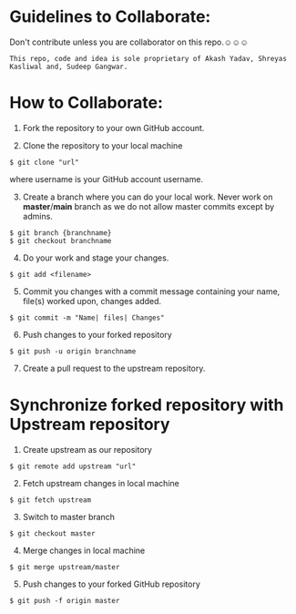 # Guidelines to Collaborate:

Don't contribute unless you are collaborator on this repo.☺☺☺
```
This repo, code and idea is sole proprietary of Akash Yadav, Shreyas Kasliwal and, Sudeep Gangwar. 
```
# How to Collaborate:

1. Fork the repository to your own GitHub account.

2. Clone the repository to your local machine
```
$ git clone "url"
```
where username is your GitHub account username.

3. Create a branch where you can do your local work.
Never work on **master**/**main** branch as we do not allow master commits except by admins.
```
$ git branch {branchname}
$ git checkout branchname
```

4. Do your work and stage your changes.
```
$ git add <filename>
```

5. Commit you changes with a commit message containing your name, file(s) worked upon, changes added.
```
$ git commit -m "Name| files| Changes"
```

6. Push changes to your forked repository
```
$ git push -u origin branchname
```
7. Create a pull request to the upstream repository.

# Synchronize forked repository with Upstream repository

1. Create upstream as our repository
```
$ git remote add upstream "url"
```

2. Fetch upstream changes in local machine
```
$ git fetch upstream
```

3. Switch to master branch
```
$ git checkout master
```

4. Merge changes in local machine
```
$ git merge upstream/master
```

5. Push changes to your forked GitHub repository
```
$ git push -f origin master
```
